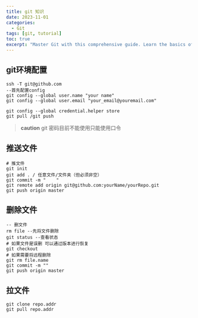 ```yaml
---
title: git 知识
date: 2023-11-01
categories: 
  - Git
tags: [git, tutorial]
toc: true
excerpt: "Master Git with this comprehensive guide. Learn the basics of version control, how to set up and use Git, and best practices for managing your code repositories efficiently."
---
```

## git环境配置
```shell
ssh -T git@github.com
--首先配置config
git config --global user.name "your name"
git config --global user.email "your_email@youremail.com"

git config --global credential.helper store
git pull /git push 
```
> **caution** git 密码目前不能使用只能使用口令

## 推送文件

```shell
# 推文件
git init
git add . / 任意文件/文件夹（但必须非空）
git commit -m "    "
git remote add origin git@github.com:yourName/yourRepo.git
git push origin master
```
## 删除文件
```shell
-- 删文件
rm file --先将文件删除
git status --查看状态
# 如果文件是误删 可以通过版本进行恢复
git checkout
# 如果需要将远程删除
git rm file.name
git commit -m ""
git push origin master
```



## 拉文件
```shell
git clone repo.addr
git pull repo.addr
```

